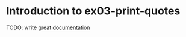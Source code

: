 # Introduction to ex03-print-quotes

TODO: write [great documentation](http://jacobian.org/writing/what-to-write/)
